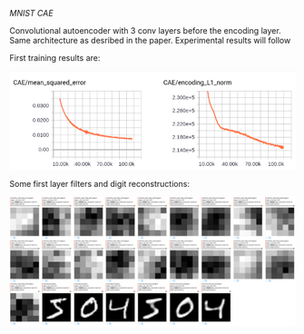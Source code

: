 *MNIST CAE*

Convolutional autoencoder with 3 conv layers before the encoding layer. Same architecture as desribed in the paper. Experimental results will follow

First training results are:

![first training curves CAE training](training_graphs.png)

Some first layer filters and digit reconstructions:

![first training curves CAE training](ex_filters_reconst_105k.png)

